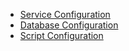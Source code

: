 
* [Service Configuration](service/README.md)
* [Database Configuration](database/README.md)
* [Script Configuration](script/README.md)

